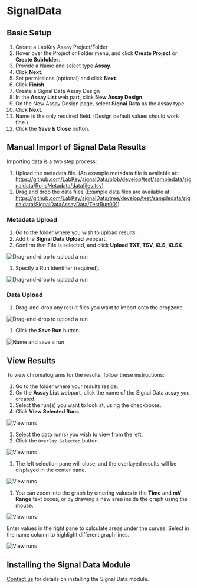 # SignalData

## Basic Setup ##

1. Create a LabKey Assay Project/Folder
  1. Hover over the Project or Folder menu, and click **Create Project** or **Create Subfolder**.
  1. Provide a Name and select type **Assay**.
  1. Click **Next**.
  1. Set permissions (optional) and click **Next**.
  1. Click **Finish**.
1. Create a Signal Data Assay Design
  1.  In the **Assay List** web part, click **New Assay Design**.
  1.  On the New Assay Design page, select **Signal Data** as the assay type.
  1.  Click **Next**.
  1.  Name is the only required field. (Design default values should work fine.)
  1.  Click the **Save & Close** button.

## Manual Import of Signal Data Results ##

Importing data is a two step process:

1. Upload the metadata file. (An example metadata file is available at: https://github.com/LabKey/signalData/blob/develop/test/sampledata/signaldata/RunsMetadata/datafiles.tsv)
1. Drag and drop the data files (Example data files are available at: https://github.com/LabKey/signalData/tree/develop/test/sampledata/signaldata/SignalDataAssayData/TestRun001)

### Metadata Upload

1. Go to the folder where you wish to upload results.
1. Add the **Signal Data Upload** webpart.
1. Confirm that **File** is selected, and click **Upload TXT, TSV, XLS, XLSX**.

![Drag-and-drop to upload a run](https://www.labkey.org/wiki/Documentation/download.view?entityId=32d6f33e-ed56-1034-b734-fe851e088836&name=signal1.png)

1. Specify a Run Identifier (required).

![Drag-and-drop to upload a run](https://www.labkey.org/wiki/Documentation/download.view?entityId=32d6f33e-ed56-1034-b734-fe851e088836&name=signal2.png)

### Data Upload

1. Drag-and-drop any result files you want to import onto the dropzone.

![Drag-and-drop to upload a run](https://www.labkey.org/wiki/Documentation/download.view?entityId=32d6f33e-ed56-1034-b734-fe851e088836&name=signal3.png)

1. Click the **Save Run** button.

![Name and save a run](https://www.labkey.org/wiki/Documentation/download.view?entityId=32d6f33e-ed56-1034-b734-fe851e088836&name=signal4.png)

## View Results ##

To view chromatograms for the results, follow these instructions:

1. Go to the folder where your results reside.
1. On the **Assay List** webpart, click the name of the Signal Data assay you created.
1. Select the run(s) you want to look at, using the checkboxes.
1. Click **View Selected Runs**.

![View runs](https://www.labkey.org/wiki/Documentation/download.view?entityId=32d6f33e-ed56-1034-b734-fe851e088836&name=hplc3.png) 

1. Select the data run(s) you wish to view from the left.
1. Click the `Overlay Selected` button.

![View runs](https://www.labkey.org/wiki/Documentation/download.view?entityId=32d6f33e-ed56-1034-b734-fe851e088836&name=hplc4.png) 

1. The left selection pane will close, and the overlayed results will be displayed in the center pane.

![View runs](https://www.labkey.org/wiki/Documentation/download.view?entityId=32d6f33e-ed56-1034-b734-fe851e088836&name=hplc5.png) 

1. You can zoom into the graph by entering values in the **Time** and **mV Range** text boxes, or by drawing a new area inside the graph using the mouse.

![View runs](https://www.labkey.org/wiki/Documentation/download.view?entityId=32d6f33e-ed56-1034-b734-fe851e088836&name=hplc6.png) 

Enter values in the right pane to calculate areas under the curves. Select in the name column to highlight different graph lines.

![View runs](https://www.labkey.org/wiki/Documentation/download.view?entityId=32d6f33e-ed56-1034-b734-fe851e088836&name=hplc7.png) 

## Installing the Signal Data Module ##

[Contact us](https://www.labkey.com/company/contact-us) for details on installing the Signal Data module.


